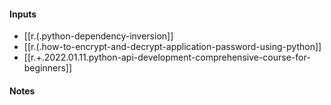 
#### Inputs

- [[r.(.python-dependency-inversion]]
- [[r.(.how-to-encrypt-and-decrypt-application-password-using-python]]
- [[r.+.2022.01.11.python-api-development-comprehensive-course-for-beginners]]

#### Notes

